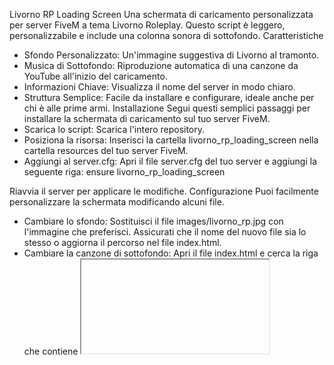 Livorno RP Loading Screen
Una schermata di caricamento personalizzata per server FiveM a tema Livorno Roleplay. Questo script è leggero, personalizzabile e include una colonna sonora di sottofondo.
Caratteristiche
 * Sfondo Personalizzato: Un'immagine suggestiva di Livorno al tramonto.
 * Musica di Sottofondo: Riproduzione automatica di una canzone da YouTube all'inizio del caricamento.
 * Informazioni Chiave: Visualizza il nome del server in modo chiaro.
 * Struttura Semplice: Facile da installare e configurare, ideale anche per chi è alle prime armi.
Installazione
Segui questi semplici passaggi per installare la schermata di caricamento sul tuo server FiveM.
 * Scarica lo script: Scarica l'intero repository.
 * Posiziona la risorsa: Inserisci la cartella livorno_rp_loading_screen nella cartella resources del tuo server FiveM.
 * Aggiungi al server.cfg: Apri il file server.cfg del tuo server e aggiungi la seguente riga:
   ensure livorno_rp_loading_screen

Riavvia il server per applicare le modifiche.
Configurazione
Puoi facilmente personalizzare la schermata modificando alcuni file.
 * Cambiare lo sfondo:
   Sostituisci il file images/livorno_rp.jpg con l'immagine che preferisci. Assicurati che il nome del nuovo file sia lo stesso o aggiorna il percorso nel file index.html.
 * Cambiare la canzone di sottofondo:
   Apri il file index.html e cerca la riga che contiene <iframe>. Sostituisci l'ID del video di YouTube con quello della tua canzone preferita. L'ID è la parte finale dell'URL di YouTube dopo watch?v=.
   Esempio: per https://www.youtube.com/watch?v=dQw4w9WgXcQ, l'ID è dQw4w9WgXcQ.
 * Modificare il testo:
   Per cambiare il testo Livorno RP o Caricamento in corso..., apri il file index.html e modifica il contenuto dei tag <h1> e <p>.
Crediti
Sviluppato per la community di Livorno RP.

